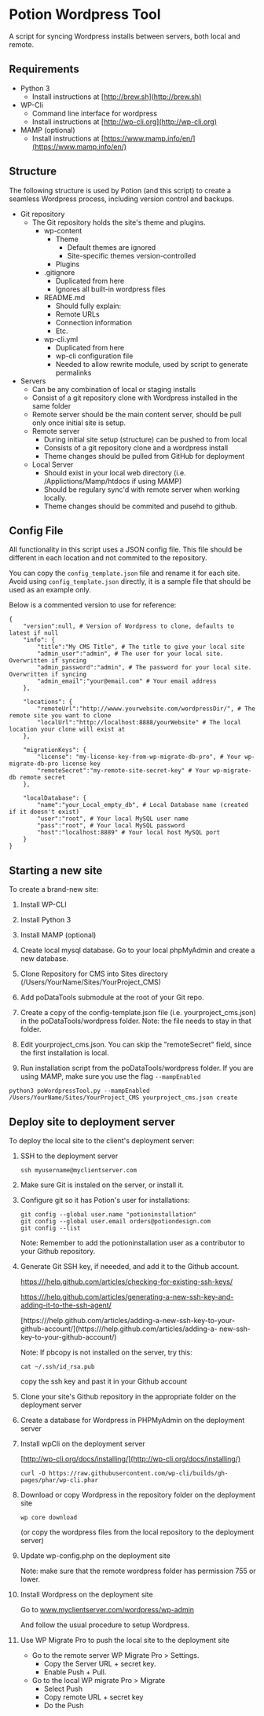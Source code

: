 # Potion Wordpress Tool
A script for syncing Wordpress installs between servers, both local and remote.

## Requirements
- Python 3 
	- Install instructions at [http://brew.sh](http://brew.sh)
- WP-Cli
	- Command line interface for wordpress
	- Install instructions at [http://wp-cli.org](http://wp-cli.org)
- MAMP (optional)
	- Install instructions at [https://www.mamp.info/en/](https://www.mamp.info/en/)

## Structure
The following structure is used by Potion (and this script) to create a seamless Wordpress process, including version control and backups.

- Git repository
	- The Git repository holds the site's theme and plugins.
		- wp-content
			- Theme
				- Default themes are ignored
				- Site-specific themes version-controlled 
			- Plugins
		- .gitignore
			- Duplicated from here
			- Ignores all built-in wordpress files
		- README.md
			- Should fully explain:
			- Remote URLs
			- Connection information
			- Etc.
		- wp-cli.yml
			- Duplicated from here 
			- wp-cli configuration file
			- Needed to allow rewrite module, used by script to generate permalinks 
- Servers
	- Can be any combination of local or staging installs
	- Consist of a git repository clone with Wordpress installed in the same folder
	- Remote server should be the main content server, should be pull only once initial site is setup.
	- Remote server
		- During initial site setup (structure) can be pushed to from local
		- Consists of a git repository clone and a wordpress install
		- Theme changes should be pulled from GitHub for deployment
	- Local Server
		- Should exist in your local web directory (i.e. /Applictions/Mamp/htdocs if using MAMP)
		- Should be regulary sync'd with remote server when working locally.
		- Theme changes should be commited and pusehd to github.

##  Config File
All functionality in this script uses a JSON config file. This file should be different in each location and not commited to the repository.

You can copy the ```config_template.json``` file and rename it for each site. Avoid using ```config_template.json``` directly, it is a sample file that should be used as an example only.

Below is a commented version to use for reference:

```
{
	"version":null, # Version of Wordpress to clone, defaults to latest if null 
	"info": {
		"title":"My CMS Title", # The title to give your local site
		"admin_user":"admin", # The user for your local site. Overwritten if syncing
		"admin_password":"admin", # The password for your local site. Overwritten if syncing
		"admin_email":"your@email.com" # Your email address
	},

	"locations": {
		"remoteUrl":"http://wwww.yourwebsite.com/wordpressDir/", # The remote site you want to clone
		"localUrl":"http://localhost:8888/yourWebsite" # The local location your clone will exist at
	},

	"migrationKeys": {
		"license": "my-license-key-from-wp-migrate-db-pro", # Your wp-migrate-db-pro license key
		"remoteSecret":"my-remote-site-secret-key" # Your wp-migrate-db remote secret
	},

	"localDatabase": {
		"name":"your_Local_empty_db", # Local Database name (created if it doesn't exist)
		"user":"root", # Your local MySQL user name
		"pass":"root", # Your local MySQL password
		"host":"localhost:8889" # Your local host MySQL port
	}
}

```


  
## Starting a new site
To create a brand-new site:


1. Install WP-CLI

2. Install Python 3

3. Install MAMP (optional)

4. Create local mysql database. Go to your local phpMyAdmin and create a new database.

5. Clone Repository for CMS into Sites directory (/Users/YourName/Sites/YourProject_CMS)

6. Add poDataTools submodule at the root of your Git repo.

7. Create a copy of the config-template.json file (i.e. yourproject_cms.json) in the poDataTools/wordpress folder. Note: the file needs to stay in that folder.

8. Edit yourproject_cms.json. You can skip the "remoteSecret" field, since the first installation is local.

9. Run installation script from the poDataTools/wordpress folder. If you are using MAMP, make sure you use the flag `--mampEnabled`

```
python3 poWordpressTool.py --mampEnabled /Users/YourName/Sites/YourProject_CMS yourproject_cms.json create
```



## Deploy site to deployment server
To deploy the local site to the client's deployment server:


1. SSH to the deployment server
	```
	ssh myusername@myclientserver.com
	```

2. Make sure Git is instaled on the server, or install it.

3. Configure git so it has Potion's user for installations:
	```
	git config --global user.name "potioninstallation"
	git config --global user.email orders@potiondesign.com
	git config --list
	```
	Note: Remember to add the potioninstallation user as a contributor to your Github repository.

4. Generate Git SSH key, if neeeded, and add it to the Github account.
	
	[https:///help.github.com/articles/checking-for-existing-ssh-keys/](https:///help.github.com/articles/checking-for-existing-ssh-keys/)
	
	[https:///help.github.com/articles/generating-a-new-ssh-key-and-adding-it-to-the-ssh-agent/](https:///help.github.com/articles/generating-a-new-ssh-key-and-adding-it-to-the-ssh-agent/)
	
	[https:///help.github.com/articles/adding-a-new-ssh-key-to-your-github-account/](https:///help.github.com/articles/adding-a-	new-ssh-key-to-your-github-account/)

	
	Note: If pbcopy is not installed on the server, try this:
	
	```
	cat ~/.ssh/id_rsa.pub
	```
	
	copy the ssh key and past it in your Github account

5. Clone your site's Github repository in the appropriate folder on the deployment server

6. Create a database for Wordpress in PHPMyAdmin on the deployment server

7. Install wpCli on the deployment server
	
	[http://wp-cli.org/docs/installing/](http://wp-cli.org/docs/installing/)
	```
	curl -O https://raw.githubusercontent.com/wp-cli/builds/gh-pages/phar/wp-cli.phar
	```

8. Download or copy Wordpress in the repository folder on the deployment site
	```
	wp core download
	```
	(or copy the wordpress files from the local repository to the deployment server)

9. Update wp-config.php on the deployment site
	
	Note: make sure that the remote wordpress folder has permission 755 or lower.

10. Install Wordpress on the deployment site
	
	Go to www.myclientserver.com/wordpress/wp-admin
	
	And follow the usual procedure to setup Wordpress.

11. Use WP Migrate Pro to push the local site to the deployment site
	- Go to the remote server WP Migrate Pro > Settings.
		- Copy the Server URL + secret key.
		- Enable Push + Pull.
	- Go to the local WP migrate Pro > Migrate
		- Select Push
		- Copy remote URL + secret key
		- Do the Push

